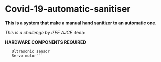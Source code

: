 # Covid-19-automatic-sanitiser

**This is a system that make a manual hand sanitizer to an automatic one.**

_This  is a challenge by IEEE  AJCE_ :teda:
 
 **HARDWARE COMPONENTS REQUIRED**
 ```ARDUINO UNO
    Ultrasonic sensor
    Servo motor```
 
 



